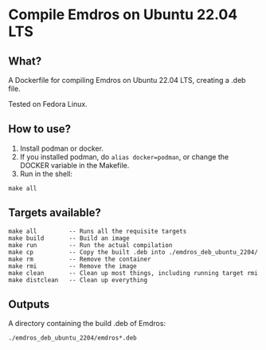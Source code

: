 # Compile Emdros on Ubuntu 22.04 LTS

## What?

A Dockerfile for compiling Emdros on Ubuntu 22.04 LTS, creating a .deb
file.

Tested on Fedora Linux.

## How to use?

1. Install podman or docker.
2. If you installed podman, do `alias docker=podman`, or change the
   DOCKER variable in the Makefile.
3. Run in the shell:
```
make all
```

## Targets available?

```
make all         -- Runs all the requisite targets
make build       -- Build an image
make run         -- Run the actual compilation
make cp          -- Copy the built .deb into ./emdros_deb_ubuntu_2204/
make rm          -- Remove the container
make rmi         -- Remove the image
make clean       -- Clean up most things, including running target rmi
make distclean   -- Clean up everything
```

## Outputs

A directory containing the build .deb of Emdros:

```
./emdros_deb_ubuntu_2204/emdros*.deb
```

